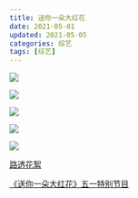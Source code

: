 ```yaml
---
title: 送你一朵大红花
date: 2021-05-01
updated: 2021-05-05
categories: 综艺
tags: [综艺]
---
```


![](https://raw.githubusercontent.com/rhenginium/image/main/20210401181210.png )

![](https://raw.githubusercontent.com/rhenginium/image/main/img-16182683571964168761169c1ca086b51ab6f4d144e85.jpg)

![](https://raw.githubusercontent.com/rhenginium/image/main/img-1619753284476161947b90bc76f52282fb7b31da376ae.jpg)

<!--more-->

![](https://raw.githubusercontent.com/rhenginium/image/main/img-161975328687448f0774d08035de878ba0e1a59ec7d55.jpg)

![](https://raw.githubusercontent.com/rhenginium/image/main/img-16197532894661336b916753904e36db3ea36e5b7e67d.jpg)

[路透花絮](https://weibo.com/tv/show/1034:4623344121872483?from=old_pc_videoshow)

[《送你一朵大红花》五一特别节目](https://tv.cctv.com/2021/04/30/VIDAeQS2utBWBI8cfh8x8KDp210430.shtml)